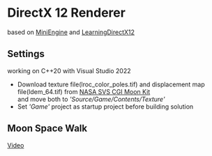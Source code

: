# DirectX 12 Renderer
based on [MiniEngine](https://github.com/microsoft/DirectX-Graphics-Samples) and [LearningDirectX12](https://github.com/jpvanoosten/LearningDirectX12)

## Settings
working on C++20 with Visual Studio 2022
* Download texture file(lroc_color_poles.tif) and displacement map file(ldem_64.tif) from [NASA SVS CGI Moon Kit](https://svs.gsfc.nasa.gov/cgi-bin/details.cgi?aid=4720)  
and move both to *'Source/Game/Contents/Texture'*
* Set *'Game'* project as startup project before building solution

## Moon Space Walk
[Video](https://youtu.be/RrsHbfjaySM)
